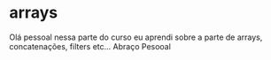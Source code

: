 # arrays

Olá pessoal nessa parte do curso eu aprendi sobre a parte de arrays, concatenações, filters etc...
Abraço Pesooal
